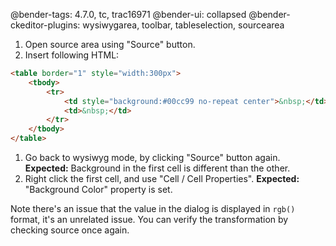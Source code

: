 @bender-tags: 4.7.0, tc, trac16971
@bender-ui: collapsed
@bender-ckeditor-plugins: wysiwygarea, toolbar, tableselection, sourcearea

1. Open source area using "Source" button.
1. Insert following HTML:
```html
<table border="1" style="width:300px">
	<tbody>
		<tr>
			<td style="background:#00cc99 no-repeat center">&nbsp;</td>
			<td>&nbsp;</td>
		</tr>
	</tbody>
</table>
```
1. Go back to wysiwyg mode, by clicking "Source" button again.
	**Expected:** Background in the first cell is different than the other.
1. Right click the first cell, and use "Cell / Cell Properties".
	**Expected:** "Background Color" property is set.

Note there's an issue that the value in the dialog is displayed in `rgb()` format, it's an unrelated issue. You can verify the transformation by checking source once again.

